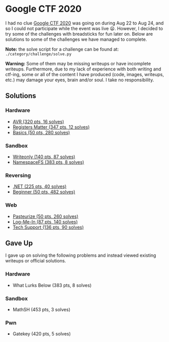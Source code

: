 # Google CTF 2020

I had no clue [Google CTF 2020](https://capturetheflag.withgoogle.com/) was going on during Aug 22 to Aug 24, and so I could not participate while the event was live :frowning:. However, I decided to try some of the challenges with breadsticks for fun later on. Below are solutions to some of the challenges we have managed to complete.

**Note:** the solve script for a challenge can be found at: `./category/challenge/solve.py`

**Warning:** Some of them may be missing writeups or have incomplete writeups. Furthermore, due to my lack of experience with both writing and ctf-ing, some or all of the content I have produced (code, images, writeups, etc.) may damage your eyes, brain and/or soul. I take no responsibility.

## Solutions

### Hardware

- [AVR (320 pts, 16 solves)](./hardware/avr/README.md)
- [Registers Matter (347 pts, 12 solves)](./hardware/registers_matter/README.md)
- [Basics (50 pts, 280 solves)](./hardware/basics/README.md)

### Sandbox

- [Writeonly (140 pts, 87 solves)](./sandbox/writeonly/README.md)
- [NamespaceFS (383 pts, 8 solves)](./sandbox/namespacefs/README.md)

### Reversing

- [.NET (225 pts, 40 solves)](./reversing/dotNET/README.md)
- [Beginner (50 pts, 482 solves)](./reversing/beginner/README.md)

### Web

- [Pasteurize (50 pts, 260 solves)](./web/pasteurize/README.md)
- [Log-Me-In (87 pts, 140 solves)](./web/log-me-in/README.md)
- [Tech Support (136 pts, 90 solves)](./web/tech_support/README.md)

## Gave Up

I gave up on solving the following problems and instead viewed existing writeups or official solutions.

### Hardware

- What Lurks Below (383 pts, 8 solves)

### Sandbox

- MathSH (453 pts, 3 solves)

### Pwn

- Gatekey (420 pts, 5 solves)
